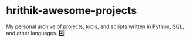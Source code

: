 # hrithik-awesome-projects
My personal archive of projects, tools, and scripts written in Python, SQL, and other languages.  4️⃣
